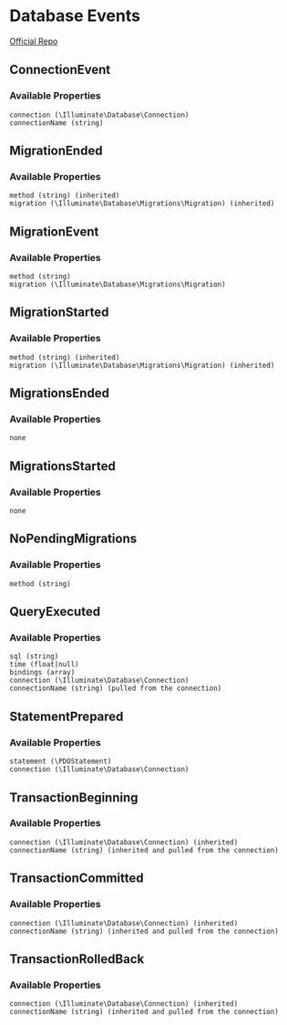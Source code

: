 # Database Events 
[Official Repo](https://github.com/laravel/framework/tree/6.x/src/Illuminate/Database/Events)

## ConnectionEvent

### Available Properties

    connection (\Illuminate\Database\Connection)
    connectionName (string)

## MigrationEnded

### Available Properties

    method (string) (inherited)
    migration (\Illuminate\Database\Migrations\Migration) (inherited)

## MigrationEvent

### Available Properties

    method (string)
    migration (\Illuminate\Database\Migrations\Migration)

## MigrationStarted

### Available Properties

    method (string) (inherited)
    migration (\Illuminate\Database\Migrations\Migration) (inherited)

## MigrationsEnded

### Available Properties

    none

## MigrationsStarted

### Available Properties

    none

## NoPendingMigrations

### Available Properties

    method (string)

## QueryExecuted

### Available Properties

    sql (string)
    time (float|null)
    bindings (array)
    connection (\Illuminate\Database\Connection)
    connectionName (string) (pulled from the connection)

## StatementPrepared

### Available Properties

    statement (\PDOStatement)
    connection (\Illuminate\Database\Connection)

## TransactionBeginning

### Available Properties

    connection (\Illuminate\Database\Connection) (inherited)
    connectionName (string) (inherited and pulled from the connection)

## TransactionCommitted

### Available Properties

    connection (\Illuminate\Database\Connection) (inherited)
    connectionName (string) (inherited and pulled from the connection)

## TransactionRolledBack

### Available Properties

    connection (\Illuminate\Database\Connection) (inherited)
    connectionName (string) (inherited and pulled from the connection)
